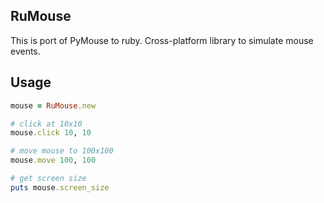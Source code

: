 RuMouse
-------

This is port of PyMouse to ruby. Cross-platform library to simulate mouse events.

Usage
-----

```ruby
mouse = RuMouse.new

# click at 10x10
mouse.click 10, 10

# move mouse to 100x100
mouse.move 100, 100

# get screen size
puts mouse.screen_size 
```
